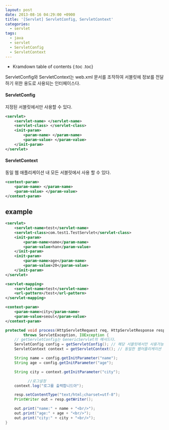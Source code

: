 ```yaml
---
layout: post
date: 2013-08-16 04:29:00 +0900
title: '[Servlet] ServletConfig, ServletContext'
categories:
  - servlet
tags:
  - java
  - servlet
  - ServletConfig
  - ServletContext
---
```


* Kramdown table of contents
{:toc .toc}

ServletConfig와 ServletContext는 web.xml 문서를 조작하여 서블릿에 정보를 전달하기 위한 용도로 사용되는 인터페이스다.

#### ServletConfig

지정된 서블릿에서만 사용할 수 있다.

```xml
<servlet>
    <servlet-name> </servlet-name>
    <servlet-class> </servlet-class>
    <init-param>
        <param-name> </param-name>
        <param-value> </param-value>
    </init-param>
</servlet>
```

#### ServletContext

동일 웹 애플리케이션 내 모든 서블릿에서 사용 할 수 있다.

```xml
<context-param>
    <param-name> </param-name>
    <param-value> </param-value>
</context-param>
```

## example

```xml
<servlet>
    <servlet-name>test</servlet-name>
    <servlet-class>com.test1.TestServlet</servlet-class>
    <init-param>
        <param-name>name</param-name>
        <param-value>han</param-value>
    </init-param>
    <init-param>
        <param-name>age</param-name>
        <param-value>20</param-value>
    </init-param>
</servlet>

<servlet-mapping>
    <servlet-name>test</servlet-name>
    <url-pattern>/test</url-pattern>
</servlet-mapping>

<context-param>
    <param-name>city</param-name>
    <param-value>seoul</param-value>
</context-param>
```

```java
protected void process(HttpServletRequest req, HttpServletResponse resp)
        throws ServletException, IOException {
    // getServletConfig는 GenericServlet의 메서드다.
    ServletConfig config = getServletConfig(); // 해당 서블릿에서만 사용가능
    ServletContext context = getServletContext(); // 동일한 웹어플리케이션 어디서든 접근가능

    String name = config.getInitParameter("name");
    String age = config.getInitParameter("age");

    String city = context.getInitParameter("city");

          //로그설정
    context.log("로그를 출력합니드아");

    resp.setContentType("text/html;charset=utf-8");
    PrintWriter out = resp.getWriter();

    out.print("name:" + name + "<br/>");
    out.print("age:" + age + "<br/>");
    out.print("city:" + city + "<br/>");
}
```
